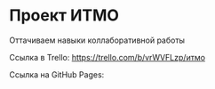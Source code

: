 # Проект ИТМО

Оттачиваем навыки коллаборативной работы

Ссылка в Trello: https://trello.com/b/vrWVFLzp/итмо

Ссылка на GitHub Pages: 